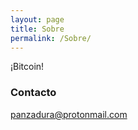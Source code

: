 ```yaml
---
layout: page
title: Sobre
permalink: /Sobre/
---
```


¡Bitcoin!

### Contacto

[panzadura@protonmail.com](mailto:panzadura@protonmail.com)
